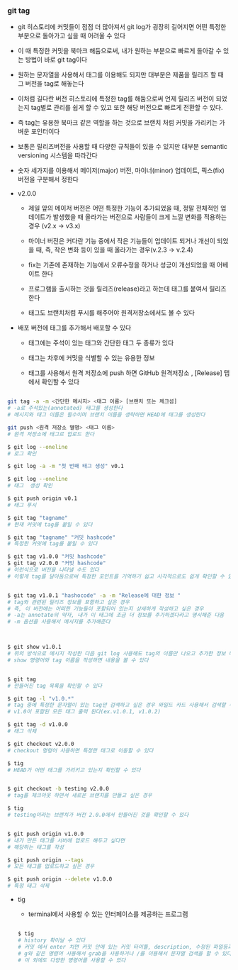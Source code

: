 ### git tag

- git 히스토리에 커밋들이 점점 더 많아져서 git log가 굉장히 길어지면 어떤 특정한 부분으로 돌아가고 싶을 때 어려울 수 있다

- 이 때 특정한 커밋을 북마크 해둠으로써, 내가 원하는 부분으로 빠르게 돌아갈 수 있는 방법이 바로 git tag이다

- 원하는 문자열을 사용해서 태그를 이용해도 되지만 대부분은 제품을 릴리즈 할 때 그 버전을 tag로 해놓는다

- 이처럼 길다란 버전 히스토리에 특정한 tag를 해둠으로써 언제 릴리즈 버전이 되었는지 tag별로 관리를 쉽게 할 수 있고 또한 해당 버전으로 빠르게 전환할 수 있다.

- 즉 tag는 유용한 북마크 같은 역할을 하는 것으로 브랜치 처럼 커밋을 가리키는 가벼운 포인터이다

- 보통은 릴리즈버전을 사용할 때 다양한 규칙들이 있을 수 있지만 대부분 semantic versioning 시스템을 따라간다

- 숫자 세가지를 이용해서 메이저(major) 버전, 마이너(minor) 업데이트, 픽스(fix) 버전을 구분해서 정한다

- v2.0.0

  - 제일 앞의 메이저 버전은 어떤 특정한 기능이 추가되었을 때, 정말 전체적인 업데이트가 발생했을 때 올라가는 버전으로 사람들이 크게 느낄 변화를 적용하는 경우 (v2.x → v3.x)

  - 마이너 버전은 커다란 기능 중에서 작은 기능들이 업데이트 되거나 개선이 되었을 때, 즉, 작은 변화 등이 있을 때 올라가는 경우(v.2.3 → v.2.4)

  - fix는 기존에 존재하는 기능에서 오류수정을 하거나 성긍이 개선되었을 때 어베이트 한다

  - 프로그램을 출시하는 것을 릴리즈(release)라고 하는데 태그를 붙여서 릴리즈한다

  - 태그도 브랜치처럼 푸시를 해주어야 원격저장소에서도 볼 수 있다

- 배포 버전에 태그를 추가해서 배포할 수 있다

  - 태그에는 주석이 있는 태그와 간단한 태그 두 종류가 있다

  - 태그는 차후에 커밋을 식별할 수 있는 유용한 정보

  - 태그를 사용해서 원격 저장소에 push 하면 GitHub 원격저장소 , [Release] 탭에서 확인할 수 있다

```bash

git tag -a -m <간단한 메시지> <태그 이름> [브랜치 또는 체크섬]
# -a로 주석있는(annotated) 태그를 생성한다
# 메시지와 태그 이름은 필수이며 브랜치 이름을 생략하면 HEAD에 태그를 생성한다

git push <원격 저장소 별명> <태그 이름>
# 원격 저장소에 태그르 업로드 한다

$ git log --oneline
# 로그 확인

$ git log -a -m "첫 번째 태그 생성" v0.1

$ git log --oneline
# 태그  생성 확인

$ git push origin v0.1
# 태그 푸시

$ git tag "tagname"
# 현재 커밋에 tag를 붙일 수 있다

$ git tag "tagname" "커밋 hashcode"
# 특정한 커밋에 tag를 붙일 수 있다

$ git tag v1.0.0 "커밋 hashcode"
$ git tag v2.0.0 "커밋 hashcode"
# 이런식으로 버전을 나타낼 수도 있다
# 이렇게 tag를 달아둠으로써 특정한 포인트를 기억하기 쉽고 시각적으로도 쉽게 확인할 수 있다


$ git tag v1.0.1 "hashocode" -a -m "Release에 대한 정보 "
# tag와 관련된 릴리즈 정보를 포함하고 싶은 경우
# 즉, 이 버전에는 어떠한 기능들이 포함되어 있는지 상세하게 작성하고 싶은 경우
# -a는 annotate의 약자, 내가 이 태그에 조금 더 정보를 추가하겠다라고 명시해준 다음
# -m 옵션을 사용해서 메시지를 추가해준다



$ git show v1.0.1
# 위의 방식으로 메시지 작성한 다음 git log 사용해도 tag의 이름만 나오고 추가한 정보 나오지 않는데
# show 명령어와 tag 이름을 작성하면 내용을 볼 수 있다


$ git tag
# 만들어진 tag 목록을 확인할 수 있다

$ git tag -l "v1.0.*"
# tag 중에 특정한 문자열이 있는 tag만 검색하고 싶은 경우 와일드 카드 사용해서 검색할 수 있다
# v1.0이 포함된 모든 태그 출력 된다(ex.v1.0.1, v1.0.2)

$ git tag -d v1.0.0
# 태그 삭제

$ git checkout v2.0.0
# checkout 명령어 사용하면 특정한 태그로 이동할 수 있다

$ tig
# HEAD가 어떤 태그를 가리키고 있는지 확인할 수 있다


$ git checkout -b testing v2.0.0
# tag를 체크아웃 하면서 새로운 브랜치를 만들고 싶은 경우

$ tig
# testing이라는 브랜치가 버전 2.0.0에서 만들어진 것을 확인할 수 있다


$ git push origin v1.0.0
# 내가 만든 태그를 서버에 업로드 해두고 싶다면
# 해당하는 태그를 작성

$ git push origin --tags
# 모든 태그를 업로드하고 싶은 경우

$ git push origin --delete v1.0.0
# 특정 태그 삭제

```

- tig

  - terminal에서 사용할 수 있는 인터페이스를 제공하는 프로그램

  ```bash

  $ tig
  # history 확이날 수 있다
  # 커밋 에서 enter 치면 커밋 안에 있는 커밋 타이틀, description, 수정된 파일등과 같은 내용 확인할 수 있다
  # g와 같은 명령어 사용해서 grab을 사용하거나 /를 이용해서 문자열 검색을 할 수 있다
  # 이 외에도 다양한 명령어를 사용할 수 있다


  ```
